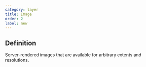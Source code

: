 ```yaml
---
category: layer
title: Image
order: 2
label: new
---
```


## Definition

Server-rendered images that are available for arbitrary extents and resolutions. 
